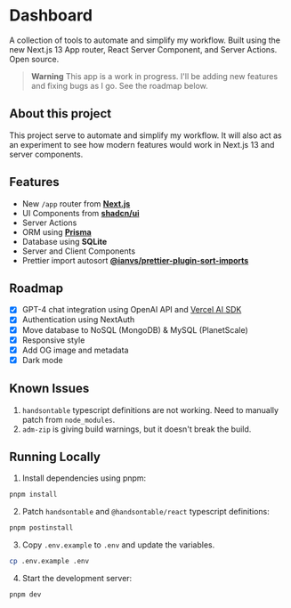 # Dashboard

A collection of tools to automate and simplify my workflow.
Built using the new Next.js 13 App router, React Server Component, and Server Actions.
Open source.

> **Warning**
> This app is a work in progress. I'll be adding new features and fixing bugs as I go.
> See the roadmap below.

## About this project

This project serve to automate and simplify my workflow. It will also act as an experiment to see how modern features would work in Next.js 13 and server components.

## Features

- New `/app` router from [**Next.js**](https://nextjs.org/)
- UI Components from [**shadcn/ui**](https://ui.shadcn.com/)
- Server Actions
- ORM using [**Prisma**](https://www.prisma.io/)
- Database using **SQLite**
- Server and Client Components
- Prettier import autosort [**@ianvs/prettier-plugin-sort-imports**](https://github.com/IanVS/prettier-plugin-sort-imports)

## Roadmap

- [x] GPT-4 chat integration using OpenAI API and [Vercel AI SDK](https://vercel.com/blog/introducing-the-vercel-ai-sdk)
- [x] Authentication using NextAuth
- [x] Move database to NoSQL (MongoDB) & MySQL (PlanetScale)
- [x] Responsive style
- [x] Add OG image and metadata
- [x] Dark mode

## Known Issues

1. `handsontable` typescript definitions are not working. Need to manually patch from `node_modules`.
2. `adm-zip` is giving build warnings, but it doesn't break the build.

## Running Locally

1. Install dependencies using pnpm:

```sh
pnpm install
```

2. Patch `handsontable` and `@handsontable/react` typescript definitions:

```sh
pnpm postinstall
```

3. Copy `.env.example` to `.env` and update the variables.

```sh
cp .env.example .env
```

4. Start the development server:

```sh
pnpm dev
```
